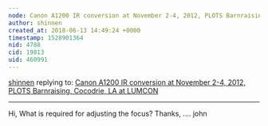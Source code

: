 ```yaml
---
node: Canon A1200 IR conversion at November 2-4, 2012, PLOTS Barnraising, Cocodrie, LA at LUMCON 
author: shinnen
created_at: 2018-06-13 14:49:24 +0000
timestamp: 1528901364
nid: 4788
cid: 19813
uid: 460991
---
```




[shinnen](../profile/shinnen) replying to: [Canon A1200 IR conversion at November 2-4, 2012, PLOTS Barnraising, Cocodrie, LA at LUMCON ](../notes/patcoyle/11-6-2012/canon-a1200-ir-conversion-november-2-4-2012-plots-barnraising-cocodrie-la-l)

----
Hi,
        What is required for adjusting the focus?
Thanks,
.... john